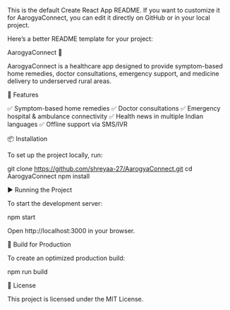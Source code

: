 This is the default Create React App README. If you want to customize it for AarogyaConnect, you can edit it directly on GitHub or in your local project.

Here’s a better README template for your project:

AarogyaConnect 🌿

AarogyaConnect is a healthcare app designed to provide symptom-based home remedies, doctor consultations, emergency support, and medicine delivery to underserved rural areas.

🚀 Features

✅ Symptom-based home remedies
✅ Doctor consultations
✅ Emergency hospital & ambulance connectivity
✅ Health news in multiple Indian languages
✅ Offline support via SMS/IVR

📦 Installation

To set up the project locally, run:

git clone https://github.com/shreyaa-27/AarogyaConnect.git
cd AarogyaConnect
npm install

▶️ Running the Project

To start the development server:

npm start

Open http://localhost:3000 in your browser.

🔧 Build for Production

To create an optimized production build:

npm run build

📜 License

This project is licensed under the MIT License.

